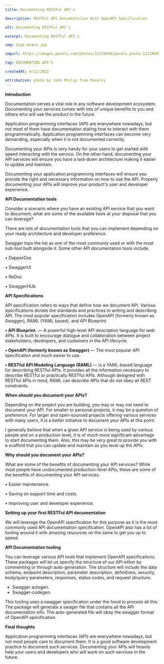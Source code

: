 ```yaml
---
title: Documenting RESTFul API's

description: RESTFul API Documentation With OpenAPI Specification

alt: Documenting RESTFul API's

excerpt: Documenting RESTFul API's

img: digi-black.jpg

imgurl: https://images.pexels.com/photos/12210049/pexels-photo-12210049.jpeg?auto=compress&cs=tinysrgb&w=1260&h=750&dpr=1

tag: DOCUMENTING API'S

createdAt: 4/11/2022

attribution: photo by John Philip from Pexelry
---
```


**Introduction**

Documentation serves a vital role in any software development ecosystem. Documenting your services comes with lots of unique benefits to you and others who will use the product in the future.

Application programming interfaces (API) are everywhere nowadays, but not most of them have documentation stating how to interact with them programmatically. Application programming interfaces can become very demanding, especially when it is not documented correctly.

Documenting your APIs is very handy for your users to get started with speed interacting with the service. On the other hand, documenting your API services will ensure you have a laid-down architecture making it easier to update and maintain.

Documenting your application programming interfaces will ensure you provide the right and necessary information on how to use the API. Properly documenting your APIs will improve your product's user and developer experience.

**API Documentation tools**

Consider a scenario where you have an existing API service that you want to document; what are some of the available tools at your disposal that you can leverage?

There are lots of documentation tools that you can implement depending on your ready architecture and developer preference.

Swagger tops the list as one of the most commonly used or with the most sub-tool built alongside it. Some other API documentation tools include.

• DapperDox

• SwaggerUI

• ReDoc

• SwaggerHUb

**API Specifications**

API specification refers to ways that define how we document API. Various specifications dictate the standards and practices in writing and describing API. The most popular specification includes OpenAPI (formerly known as Swagger), RAML (YAML based), and API Blueprint.

**• API Blueprint.** — A powerful high-level API description language for web APIs. It is built to encourage dialogue and collaboration between project stakeholders, developers, and customers in the API lifecycle.

**• OpenAPI (formerly known as Swagger)** — The most popular API specification and much easier to use.

**• RESTful API Modeling Language (RAML)** — is a YAML-based language for describing RESTful APIs. It provides all the information necessary to describe RESTful or practically RESTful APIs. Although designed with RESTful APIs in mind, RAML can describe APIs that do not obey all REST constraints.

**When should you document your APIs?**

Depending on the project you are building, you may or may not need to document your API. For smaller or personal projects, it may be a question of preference. For larger and open-sourced projects offering various services with many users, it is a better initiative to document your APIs at this point.

I generally believe that when a given API service is being used by various people and on a production level, it is of much more significant advantage to start documenting them. Also, this may be very great to provide you with a scaffold that you can update and maintain as you level up the APIs.

**Why should you document your APIs?**

What are some of the benefits of documenting your API services? While most people have undocumented production-level APIs, these are some of the benefits of documenting your API services.

• Easier maintenance.

• Saving on support time and costs.

• Improving user and developer experience.

**Setting up your first RESTFul API documentation**

We will leverage the OpenAPI specification for this purpose as it is the most commonly used API documentation specification. OpenAPI also has a lot of tooling around it with amazing resources on the same to get you up to speed.

**API Documentation tooling**

You can leverage various API tools that implement OpenAPI specifications. These packages will let us specify the structure of our API either by commenting or through auto-generation. The structure will include the data schema, endpoint description, parameter description, definitions, security, body/query parameters, responses, status codes, and request structure.

- Swagger autogen.
- Swagger-codegen.

This tooling uses a swagger specification under the hood to process all this. The package will generate a swager file that contains all the API documentation info. The auto-generated file will obey the swagger format of OpenAPI specification.

**Final thoughts**

Application programming interfaces (API) are everywhere nowadays, but not most people care to document them. It is a good software development practice to document such services. Documenting your APIs will heavily help your users and developers who will work on such services in the future.
